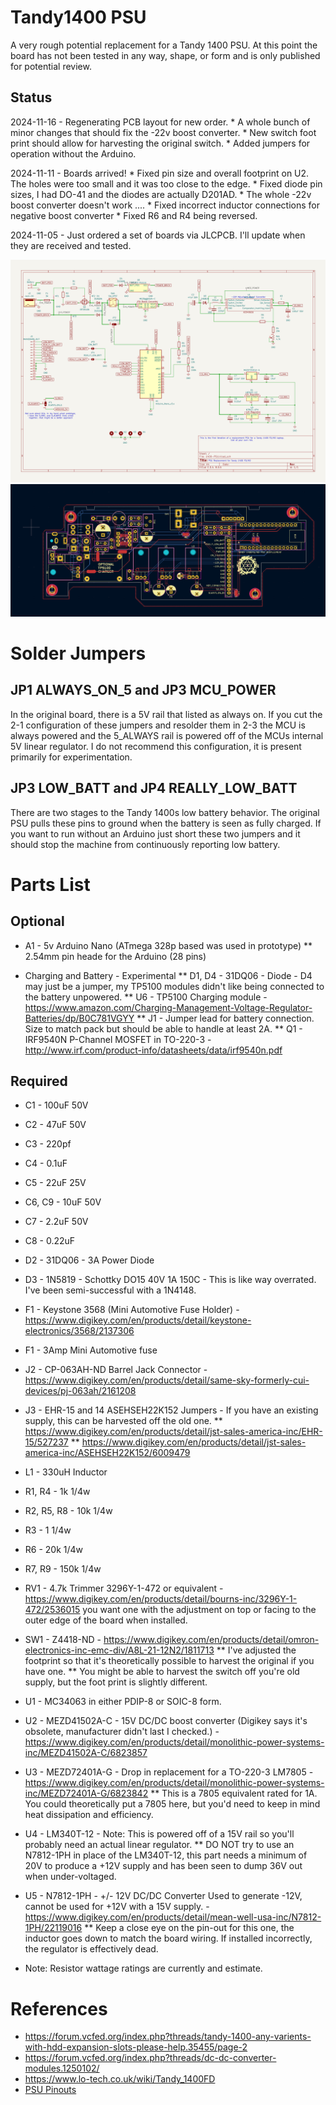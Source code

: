 # Tandy1400 PSU

A very rough potential replacement for a Tandy 1400 PSU. At this point the board has not been tested 
in any way, shape, or form and is only published for potential review.

## Status

2024-11-16 - Regenerating PCB layout for new order.
    * A whole bunch of minor changes that should fix the -22v boost converter.
    * New switch foot print should allow for harvesting the original switch.
    * Added jumpers for operation without the Arduino.

2024-11-11 - Boards arrived!
    * Fixed pin size and overall footprint on U2. The holes were too small and it was too close to the edge.
    * Fixed diode pin sizes, I had DO-41 and the diodes are actually D201AD.
    * The whole -22v boost converter doesn't work ....
    * Fixed incorrect inductor connections for negative boost converter
    * Fixed R6 and R4 being reversed.

2024-11-05 - Just ordered a set of boards via JLCPCB. I'll update when they are received and tested.

![Rev 1 circuit diagram](Tandy1400PSU-Rev1.png?raw=true "Rev1 PSU")
![Rev 1 board layout](Tandy1400PSU-Board-Rev1.png?raw=true "Rev1 PSU Board")

# Solder Jumpers

## JP1 ALWAYS_ON_5 and JP3 MCU_POWER
In the original board, there is a 5V rail that listed as always on. If you cut the 2-1 configuration of these jumpers and resolder them in 2-3 the MCU is always powered and the 5_ALWAYS
rail is powered off of the MCUs internal 5V linear regulator. I do not recommend this configuration, it is present primarily for experimentation.

## JP3 LOW_BATT and JP4 REALLY_LOW_BATT
There are two stages to the Tandy 1400s low battery behavior. The original PSU pulls these pins to ground when the battery is seen as fully charged. If you want to run without an Arduino
just short these two jumpers and it should stop the machine from continuously reporting low battery.

# Parts List

## Optional
* A1 - 5v Arduino Nano (ATmega 328p based was used in prototype)
** 2.54mm pin heade for the Arduino (28 pins)

* Charging and Battery - Experimental
** D1, D4 - 31DQ06 - Diode - D4 may just be a jumper, my TP5100 modules didn't like being connected to the battery unpowered.
** U6 - TP5100 Charging module - https://www.amazon.com/Charging-Management-Voltage-Regulator-Batteries/dp/B0C781VGYY
** J1 - Jumper lead for battery connection. Size to match pack but should be able to handle at least 2A.
** Q1 - IRF9540N P-Channel MOSFET in TO-220-3 - http://www.irf.com/product-info/datasheets/data/irf9540n.pdf

## Required
* C1 - 100uF 50V
* C2 - 47uF 50V
* C3 - 220pf
* C4 - 0.1uF
* C5 - 22uF 25V
* C6, C9 - 10uF 50V
* C7 - 2.2uF 50V
* C8 - 0.22uF
* D2 - 31DQ06 - 3A Power Diode
* D3 - 1N5819 - Schottky DO15 40V 1A 150C - This is like way overrated. I've been semi-successful with a 1N4148.
* F1 - Keystone 3568 (Mini Automotive Fuse Holder) - https://www.digikey.com/en/products/detail/keystone-electronics/3568/2137306
* F1 - 3Amp Mini Automotive fuse
* J2 - CP-063AH-ND Barrel Jack Connector - https://www.digikey.com/en/products/detail/same-sky-formerly-cui-devices/pj-063ah/2161208  
* J3 - EHR-15 and 14 ASEHSEH22K152 Jumpers - If you have an existing supply, this can be harvested off the old one.
** https://www.digikey.com/en/products/detail/jst-sales-america-inc/EHR-15/527237
** https://www.digikey.com/en/products/detail/jst-sales-america-inc/ASEHSEH22K152/6009479
* L1 - 330uH Inductor
* R1, R4 - 1k 1/4w
* R2, R5, R8 - 10k 1/4w
* R3 - 1 1/4w 
* R6 - 20k 1/4w
* R7, R9 - 150k 1/4w
* RV1 - 4.7k Trimmer 3296Y-1-472 or equivalent - https://www.digikey.com/en/products/detail/bourns-inc/3296Y-1-472/2536015 you want one with the adjustment on top or facing to the outer edge of the board when installed.
* SW1 - Z4418-ND - https://www.digikey.com/en/products/detail/omron-electronics-inc-emc-div/A8L-21-12N2/1811713
** I've adjusted the footprint so that it's theoretically possible to harvest the original if you have one.
** You might be able to harvest the switch off you're old supply, but the foot print is slightly different.
* U1 - MC34063 in either PDIP-8 or SOIC-8 form.
* U2 - MEZD41502A-C - 15V DC/DC boost converter (Digikey says it's obsolete, manufacturer didn't last I checked.) - https://www.digikey.com/en/products/detail/monolithic-power-systems-inc/MEZD41502A-C/6823857
* U3 - MEZD72401A-G - Drop in replacement for a TO-220-3 LM7805 - https://www.digikey.com/en/products/detail/monolithic-power-systems-inc/MEZD72401A-G/6823842
** This is a 7805 equivalent rated for 1A. You could theoretically put a 7805 here, but you'd need to keep in mind heat dissipation and efficiency.
* U4 - LM340T-12 - Note: This is powered off of a 15V rail so you'll probably need an actual linear regulator.
** DO NOT try to use an N7812-1PH in place of the LM340T-12, this part needs a minimum of 20V to produce a +12V supply and has been seen to dump 36V out when under-voltaged.
* U5 - N7812-1PH - +/- 12V DC/DC Converter Used to generate -12V, cannot be used for +12V with a 15V supply. - https://www.digikey.com/en/products/detail/mean-well-usa-inc/N7812-1PH/22119016 
** Keep a close eye on the pin-out for this one, the inductor goes down to match the board wiring. If installed incorrectly, the regulator is effectively dead.


* Note: Resistor wattage ratings are currently and estimate.


# References
* https://forum.vcfed.org/index.php?threads/tandy-1400-any-varients-with-hdd-expansion-slots-please-help.35455/page-2
* https://forum.vcfed.org/index.php?threads/dc-dc-converter-modules.1250102/
* https://www.lo-tech.co.uk/wiki/Tandy_1400FD
* [PSU Pinouts](https://docs.google.com/spreadsheets/d/1nll-RFp76xCkyXyzz_ilaRExv62mEH7IuoLMoUgfZ3Y/edit?usp=sharing)


